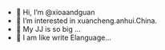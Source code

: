 - 👋 Hi, I’m @xioaandguan
- 👀 I’m interested in xuancheng.anhui.China.
- 🌱 My JJ is so big ...
- 💞️ I am like write Elanguage...

<!---
xioaandguan/xioaandguan is a ✨ special ✨ repository because its `README.md` (this file) appears on your GitHub profile.
You can click the Preview link to take a look at your changes.
--->
